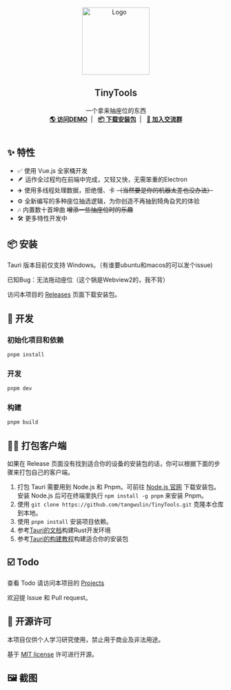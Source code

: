 <br />
<p align="center">
<a href="https://github.com/tangwulin/TinyTools" target="blank">
    <img src="images/logo.png" alt="Logo" width="156" height="156">
  </a>
  <h2 align="center" style="font-weight: 600">TinyTools</h2>

  <p align="center">
    一个拿来抽座位的东西
    <br />
    <a href="https://tiny-tools-lime.vercel.app/" target="blank"><strong>🌎 访问DEMO</strong></a>&nbsp;&nbsp;|&nbsp;&nbsp;
    <a href="#%EF%B8%8F-安装" target="blank"><strong>📦️ 下载安装包</strong></a>&nbsp;&nbsp;|&nbsp;&nbsp;
    <a href="https://t.me/yesplaymusic" target="blank"><strong>💬 加入交流群</strong></a>
    <br />
    <br />
  </p>

## ✨ 特性

- ✅ 使用 Vue.js 全家桶开发
- 🪶 运作全过程均在前端中完成，又轻又快，无需笨重的Electron
- ✈️ 使用多线程处理数据，拒绝慢、卡 ~~（当然要是你的机器太差也没办法）~~
- ⚙️ 全新编写的多种座位抽选逻辑，为你创造不再抽到犄角旮旯的体验
- 🎶 内置数十首坤曲 ~~增添一些抽座位时的乐趣~~
- 🛠 更多特性开发中

## 📦️ 安装

Tauri 版本目前仅支持 Windows。（有谁要ubuntu和macos的可以发个issue)

已知Bug：无法拖动座位（这个锅是Webview2的，我不背）

访问本项目的 [Releases](https://github.com/tangwulin/TinyTools/releases)
页面下载安装包。

## 🔧 开发
### 初始化项目和依赖

```sh
pnpm install
```

### 开发

```sh
pnpm dev
```

### 构建

```sh
pnpm build
```

## 👷‍♂️ 打包客户端

如果在 Release 页面没有找到适合你的设备的安装包的话，你可以根据下面的步骤来打包自己的客户端。

[//]: # (1. 打包 Electron 需要用到 Node.js 和 Yarn。可前往 [Node.js 官网]&#40;https://nodejs.org/zh-cn/&#41; 下载安装包。安装 Node.js)

[//]: # (   后可在终端里执行 `npm install -g yarn` 来安装 Yarn。)

[//]: # ()
[//]: # (2. 使用 `git clone --recursive https://github.com/qier222/YesPlayMusic.git` 克隆本仓库到本地。)

[//]: # ()
[//]: # (3. 使用 `yarn install` 安装项目依赖。)

[//]: # ()
[//]: # (4. 复制 `/.env.example` 文件为 `/.env` 。)

[//]: # ()
[//]: # (5. 选择下列表格的命令来打包适合的你的安装包，打包出来的文件在 `/dist_electron`)

[//]: # (   目录下。了解更多信息可访问 [electron-builder 文档]&#40;https://www.electron.build/cli&#41;)

[//]: # ()
[//]: # (| 命令                                         | 说明                  |)

[//]: # (|--------------------------------------------|---------------------|)

[//]: # (| `yarn electron:build --windows nsis:ia32`  | Windows 32 位        |)

[//]: # (| `yarn electron:build --windows nsis:arm64` | Windows ARM         |)

[//]: # (| `yarn electron:build --linux deb:armv7l`   | Debian armv7l（树莓派等） |)

[//]: # (| `yarn electron:build --macos dir:arm64`    | macOS ARM           |)

1. 打包 Tauri 需要用到 Node.js 和 Pnpm。可前往 [Node.js 官网](https://nodejs.org/zh-cn/) 下载安装包。安装 Node.js
   后可在终端里执行 `npm install -g pnpm` 来安装 Pnpm。
2. 使用 `git clone https://github.com/tangwulin/TinyTools.git` 克隆本仓库到本地。
3. 使用 `pnpm install` 安装项目依赖。
4. 参考[Tauri的文档](https://tauri.app/v1/guides/getting-started/prerequisites/)构建Rust开发环境
5. 参考[Tauri的构建教程](https://tauri.app/v1/guides/building/)构建适合你的安装包

## ☑️ Todo

查看 Todo 请访问本项目的 [Projects](https://github.com/tangwulin/TinyTools/projects/1)

欢迎提 Issue 和 Pull request。

## 📜 开源许可

本项目仅供个人学习研究使用，禁止用于商业及非法用途。

基于 [MIT license](https://opensource.org/licenses/MIT) 许可进行开源。

## 🖼️ 截图

[//]: # (![lyrics][lyrics-screenshot])

[//]: # (![library-dark][library-dark-screenshot])

[//]: # (![album][album-screenshot])

[//]: # (![home-2][home-2-screenshot])

[//]: # (![artist][artist-screenshot])

[//]: # (![search][search-screenshot])

[//]: # (![home][home-screenshot])

[//]: # (![explore][explore-screenshot])

<!-- MARKDOWN LINKS & IMAGES -->
<!-- https://www.markdownguide.org/basic-syntax/#reference-style-links -->

[//]: # ([album-screenshot]: images/album.png)

[//]: # ()
[//]: # ([artist-screenshot]: images/artist.png)

[//]: # ()
[//]: # ([explore-screenshot]: images/explore.png)

[//]: # ()
[//]: # ([home-screenshot]: images/home.png)

[//]: # ()
[//]: # ([home-2-screenshot]: images/home-2.png)

[//]: # ()
[//]: # ([lyrics-screenshot]: images/lyrics.png)

[//]: # ()
[//]: # ([library-screenshot]: images/library.png)

[//]: # ()
[//]: # ([library-dark-screenshot]: images/library-dark.png)

[//]: # ()
[//]: # ([search-screenshot]: images/search.png)

